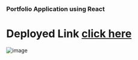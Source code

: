 ### Portfolio Application using React
# Deployed Link [click here](https://dev-raj-portfolio.netlify.app/)

![image](![image](https://user-images.githubusercontent.com/106130828/192155020-4a804fc4-8354-4f13-af32-3bee53a83c50.png))
